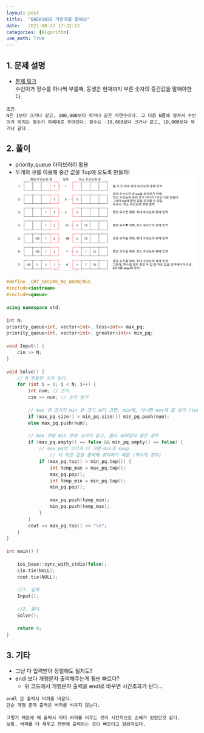```yaml
---
layout: post
title:  "BAEK1655 가운데를 말해요"
date:   2021-08-22 17:32:12
categories: [Algorithm]
use_math: True
---
```


## 1. 문제 설명
* [문제 링크](https://www.acmicpc.net/problem/1655)  
수빈이가 정수를 하나씩 부를때, 동생은 현재까지 부른 숫자의 중간값을 말해야한다.

```
조건
N은 1보다 크거나 같고, 100,000보다 작거나 같은 자연수이다. 그 다음 N줄에 걸쳐서 수빈이가 외치는 정수가 차례대로 주어진다. 정수는 -10,000보다 크거나 같고, 10,000보다 작거나 같다.
```

## 2. 풀이
* priority_queue 라이브러리 활용  
* 두개의 큐를 이용해 중간 값을 Top에 오도록 만들자!  
![](/assets/image/Algorithm/baek_1655_1.png)

```c++
#define _CRT_SECURE_NO_WARNINGS
#include<iostream>
#include<queue>

using namespace std;

int N;
priority_queue<int, vector<int>, less<int>> max_pq;
priority_queue<int, vector<int>, greater<int>> min_pq;

void Input() {
	cin >> N;
}

void Solve() {
	// N 번동안 숫자 받기
	for (int i = 0; i < N; i++) {
		int num; // 숫자
		cin >> num; // 숫자 받기

		// max 큐 크기가 min 큐 크기 보다 크면, min에, 아니면 max에 값 넣기 (top에 중앙을 유지하기 위해)
		if (max_pq.size() > min_pq.size()) min_pq.push(num);
		else max_pq.push(num);

		// max 큐와 min 큐의 크기가 같고, 둘다 비어있지 않은 경우
		if (max_pq.empty() == false && min_pq.empty() == false) {
			// max_pq의 크기가 더 크면 min과 swap
				// 더 작은 값을 출력해 줘야하기 때문 (짝수의 경우)
			if (max_pq.top() > min_pq.top()) {
				int temp_max = max_pq.top();
				max_pq.pop();
				int temp_min = min_pq.top();
				min_pq.pop();

				max_pq.push(temp_min);
				min_pq.push(temp_max);
			}
		}
		cout << max_pq.top() << "\n";
	}
}

int main() {

	ios_base::sync_with_stdio(false);
	cin.tie(NULL);
	cout.tie(NULL);

	//1. 입력
	Input();

	//2. 풀이
	Solve();

	return 0;
}
```

## 3. 기타
* 그냥 다 입력받아 정렬해도 될지도?
* endl 보다 개행문자 출력해주는게 훨씬 빠르다?
    * 위 코드에서 개행문자 출력을 endl로 바꾸면 시간초과가 된다...

```
endl 은 출력시 버퍼를 비운다.
단순 개행 문자 출력은 버퍼를 비우지 않는다.

그렇기 때문에 매 출력시 마다 버퍼를 비우는 것이 시간적으로 손해가 있었던것 같다.
보통, 버퍼를 다 채우고 한번에 출력하는 것이 빠르다고 알려져있다.
```